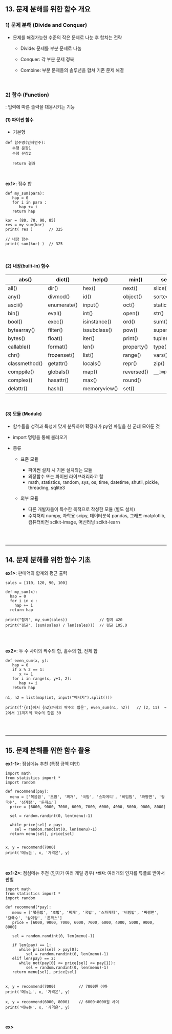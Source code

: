 ## 13. 문제 분해를 위한 함수 개요
### 1) 문제 분해 (Divide and Conquer)
* 문제를 해결가능한 수준의 작은 문제로 나눈 후 합치는 전략   

   * Divide: 문제를 부분 문제로 나눔

   * Conquer: 각 부분 문제 정복

   * Combine: 부분 문제들의 솔루션을 합쳐 기존 문제 해결

<br>

### 2) 함수 (Function)
: 입력에 따른 출력을 대응시키는 기능   

#### (1) 파이썬 함수
* 기본형
```
def 함수명(인자변수):
   수행 문장1
   수행 문장2
   
   return 결과
```

<br>

__ex1>__: 점수 합
```
def my_sum(para):
   hap = 0
   for i in para :
      hap += i
   return hap

kor = [80, 70, 90, 85]
res = my_sum(kor)
print( res )       // 325

// 내장 함수
print( sum(kor) )  // 325
```

<br>

#### (2) 내장(built-in) 함수
| abs() | dict() | help() | min() | setattr() |
| --- | --- | --- | --- | --- |
| all() | dir() | hex() | next() | slice() |
| any() | divmod() | id() | object() | sorted() |
| ascii() | enumerate() | input() | oct() | staticmethod() |
| bin() | eval() | int() | open() | str() |
| bool() | exec() | isinstance() | ord() | sum() |
| bytearray() | filter() | issubclass() | pow() | super() |
| bytes() | float() | iter() | print() | tuple() |
| callable() | format() | len() | property() | type() |
| chr() | frozenset() | list() | range() | vars() |
| classmethod() | getattr() | locals() | repr() | zip() |
| comppile() | globals() | map() | reversed() | ```__import__()``` |
| complex() | hasattr() | max() | round() |  |
| delattr() | hash() | memoryview() | set() |  |

<br>

#### (3) 모듈 (Module)
* 함수들을 성격과 특성에 맞게 분류하여 확장자가 py인 파일을 한 군데 모아둔 것   

* import 명령을 통해 불러오기   

* 종류

   * 표준 모듈
      * 파이썬 설치 시 기본 설치되는 모듈
      * 외장함수 또는 파이썬 라이브러리라고 함
      * math, statistics, random, sys, os, time, datetime, shutil, pickle, threading, sqlite3

   * 외부 모듈
      * 다른 개발자들이 특수한 목적으로 작성한 모듈 (별도 설치)
      *  수치처리 numpy, 과학용 scipy, 데이터분석 pandas, 그래프 matplotlib, 컴퓨터비전 scikit-image, 머신러닝 scikit-learn

<br>
<br>
<hr>

## 14. 문제 분해를 위한 함수 기초
__ex1>__: 판매액의 합계와 평균 출력
```
sales = [110, 120, 90, 100]

def my_sum(x):
  hap = 0
  for i in x :
    hap += i
  return hap

print("합계", my_sum(sales))              // 합계 420
print("평균", (sum(sales) / len(sales)))  // 평균 105.0
```

<br>
<br>

__ex2>__: 두 수 사이의 짝수의 합, 홀수의 합, 전체 합
```
def even_sum(x, y):
   hap = 0
   if x % 2 == 1:
      x += 1
   for i in range(x, y+1, 2):
      hap += i
   return hap

n1, n2 = list(map(int, input("메시지").split()))

print(f'{n1}에서 {n2}까지의 짝수의 합은', even_sum(n1, n2))   // (2, 11)  →  2에서 11까지의 짝수의 합은 30
```

<br>
<br>
<hr>

## 15. 문제 분해를 위한 함수 활용
__ex1-1>__: 점심메뉴 추천 (특정 금액 미만)
```
import math
from statistics import *
import random

def recommend(pay):
  menu = ['볶음밥', '초밥', '찌개', '국밥', '스파게티', '비빔밥', '짜짱면', '칼국수', '삼계탕', '돈까스']
  price = [6000, 9000, 7000, 6000, 7000, 6000, 4000, 5000, 9000, 8000]
  
  sel = random.randint(0, len(menu)-1)
  
  while price[sel] > pay:
    sel = random.randint(0, len(menu)-1)
  return menu[sel], price[sel]


x, y = recommend(7000)
print('메뉴는', x, '가격은', y)
```

<br>

__ex1-2>__: 점심메뉴 추천 (인자가 여러 개일 경우)
__```*인자```__: 여러개의 인자를 튜플로 받아서 판별
```
import math
from statistics import *
import random

def recommend(*pay):
   menu = ['볶음밥', '초밥', '찌개', '국밥', '스파게티', '비빔밥', '짜짱면', '칼국수', '삼계탕', '돈까스']
   price = [6000, 9000, 7000, 6000, 7000, 6000, 4000, 5000, 9000, 8000]
   
   sel = random.randint(0, len(menu)-1)
   
   if len(pay) == 1:
      while price[sel] > pay[0]:
         sel = random.randint(0, len(menu)-1)
   elif len(pay) == 2:
      while not(pay[0] <= price[sel] <= pay[1]):
         sel = random.randint(0, len(menu)-1)
   return menu[sel], price[sel]


x, y = recommend(7000)          // 7000원 이하
print('메뉴는', x, '가격은', y)

x, y = recommend(6000, 8000)    // 6000~8000원 사이
print('메뉴는', x, '가격은', y)
```

<br>

__ex>__
